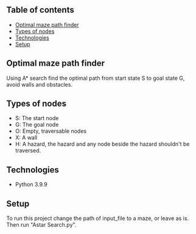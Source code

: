 ## Table of contents
* [Optimal maze path finder](#optimal-maze-path-finder)
* [Types of nodes](#types-of-nodes)
* [Technologies](#technologies)
* [Setup](#setup)


## Optimal maze path finder
Using A* search find the optimal path from start state S to goal state G, avoid walls and obstacles.

## Types of nodes
* S: The start node
* G: The goal node
* O: Empty, traversable nodes
* X: A wall
* H: A hazard, the hazard and any node beside the hazard shouldn't be traversed.

## Technologies
* Python 3.9.9

## Setup
To run this project change the path of input_file to a maze, or leave as is. Then run "Astar Search.py".
